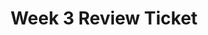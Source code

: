 ---
toc: true
comments: false
layout: post
title: Week 3 Review Ticket
description: Summary of Week 3's accomplishments. A reflection of hacks done.
type: tangibles
courses: { compsci: {week: 3} }
---
